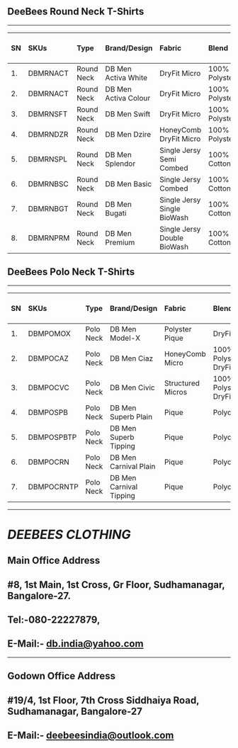 ## DeeBees Round Neck T-Shirts
---
|SN|SKUs|Type|Brand/Design|Fabric|Blend|G.S.M.|M.R.P.(Inc. GST)|W.S.P.(Ex. GST)|(3XL)|
|:---|:---|:---|:---|:---|:---|:---|:---|:---|:---|
|1.|DBMRNACT|Round Neck|DB Men Activa White|DryFit Micro|100% Polyster|130|₹249/-|₹55/-|₹69/-|
|2.|DBMRNACT|Round Neck|DB Men Activa Colour|DryFit Micro|100% Polyster|130|₹249/-|₹59/-|₹75/-|
|3.|DBMRNSFT|Round Neck|DB Men Swift|DryFit Micro|100% Polyster|160|₹349/-|₹85/-|₹95/-|
|4.|DBMRNDZR|Round Neck|DB Men Dzire|HoneyComb DryFit Micro|100% Polyster|200|₹399/-|₹95/-|₹105/-|
|5.|DBMRNSPL|Round Neck|DB Men Splendor|Single Jersy Semi Combed|100% Cotton|150|₹449/-|₹105/-|₹125/-|
|6.|DBMRNBSC|Round Neck|DB Men Basic|Single Jersy Combed|100% Cotton|180|₹499/-|₹125/-|₹135/-|
|7.|DBMRNBGT|Round Neck|DB Men Bugati|Single Jersy Single BioWash|100% Cotton|200|₹549/-|₹135/-|₹145/-|
|8.|DBMRNPRM|Round Neck|DB Men Premium|Single Jersy Double BioWash|100% Cotton|200|₹649/-|₹155/-|₹165/-|
## DeeBees Polo Neck T-Shirts
---
|SN|SKUs|Type|Brand/Design|Fabric|Blend|G.S.M.|M.R.P.(Inc. GST)|W.S.P.(Ex. GST)|(3XL)|
|:---|:---|:---|:---|:---|:---|:---|:---|:---|:---|
|1.|DBMPOMOX|Polo Neck|DB Men Model-X|Polyster Pique|DryFit|180 |₹499/-|₹125/-|₹150/-|
|2.|DBMPOCAZ|Polo Neck|DB Men Ciaz|HoneyComb Micro|100% Polyster DryFit|200|₹549/-|₹135/-|₹160/-|
|3.|DBMPOCVC|Polo Neck|DB Men Civic|Structured Micros|100% Polyster DryFit|210|₹699/-|₹165/-|₹190/-|
|4.|DBMPOSPB|Polo Neck|DB Men Superb Plain|Pique|Polycotton|220|₹699/-|₹175/-|₹200/-|
|5.|DBMPOSPBTP|Polo Neck|DB Men Superb Tipping|Pique|Polycotton|220|₹749/-|₹185/-|₹210/-|
|6.|DBMPOCRN|Polo Neck|DB Men Carnival Plain|Pique|Polycotton|200|₹699/-|₹175/-|₹200/-|
|7.|DBMPOCRNTP|Polo Neck|DB Men Carnival Tipping|Pique|Polycotton|200|₹749/-|₹185/-|₹210/-|




---
# ___DEEBEES CLOTHING___
## __Main Office Address__
## #8, 1st Main, 1st Cross, Gr Floor, Sudhamanagar, Bangalore-27.
## Tel:-080-22227879,
## E-Mail:- db.india@yahoo.com
---
## __Godown Office Address__
## #19/4, 1st Floor, 7th Cross Siddhaiya Road, Sudhamanagar, Bangalore-27
## E-Mail:- deebeesindia@outlook.com